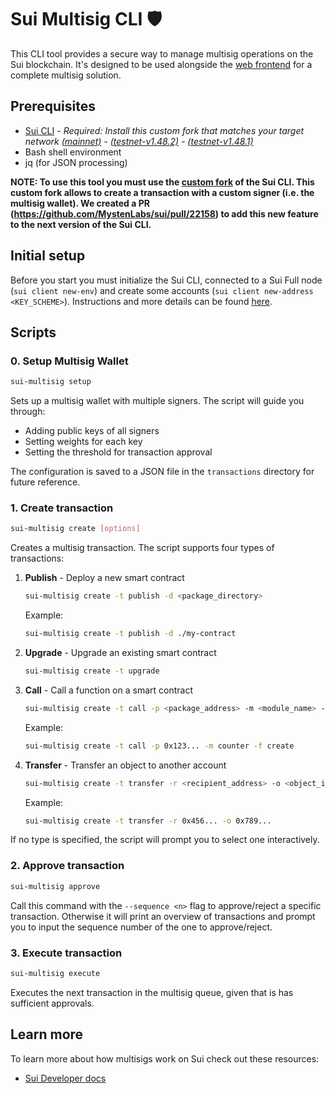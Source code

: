 # Sui Multisig CLI 🛡️

This CLI tool provides a secure way to manage multisig operations on the Sui blockchain. It's designed to be used alongside the [web frontend](https://sui-multisig.vercel.app/) for a complete multisig solution.

## Prerequisites

- [Sui CLI](https://docs.sui.io/references/cli/client) - *Required: Install this custom fork that matches your target network [ (mainnet)](https://github.com/arjanjohan/sui/tree/custom-signer) - [(testnet-v1.48.2)](https://github.com/arjanjohan/sui/tree/custom-signer-testnet) - [(testnet-v1.48.1)](https://github.com/arjanjohan/sui/tree/custom-signer-testnet-v1.48.1)*
- Bash shell environment
- jq (for JSON processing)

__NOTE: To use this tool you must use the [custom fork](https://github.com/arjanjohan/sui/tree/custom-signer) of the Sui CLI. This custom fork allows to create a transaction with a custom signer (i.e. the multisig wallet). We created a PR (https://github.com/MystenLabs/sui/pull/22158) to add this new feature to the next version of the Sui CLI.__

## Initial setup

Before you start you must initialize the Sui CLI, connected to a Sui Full node (`sui client new-env`) and create some accounts (`sui client new-address <KEY_SCHEME>`). Instructions and more details can be found [here](https://docs.sui.io/references/cli/client).

## Scripts

### 0. Setup Multisig Wallet

```bash
sui-multisig setup
```

Sets up a multisig wallet with multiple signers. The script will guide you through:
- Adding public keys of all signers
- Setting weights for each key
- Setting the threshold for transaction approval

The configuration is saved to a JSON file in the `transactions` directory for future reference.

### 1. Create transaction

```bash
sui-multisig create [options]
```

Creates a multisig transaction. The script supports four types of transactions:

1. **Publish** - Deploy a new smart contract
   ```bash
   sui-multisig create -t publish -d <package_directory>
   ```
   Example:
   ```bash
   sui-multisig create -t publish -d ./my-contract
   ```

2. **Upgrade** - Upgrade an existing smart contract
   ```bash
   sui-multisig create -t upgrade
   ```

3. **Call** - Call a function on a smart contract
   ```bash
   sui-multisig create -t call -p <package_address> -m <module_name> -f <function_name> [-a <args>]
   ```
   Example:
   ```bash
   sui-multisig create -t call -p 0x123... -m counter -f create
   ```

4. **Transfer** - Transfer an object to another account
   ```bash
   sui-multisig create -t transfer -r <recipient_address> -o <object_id>
   ```
   Example:
   ```bash
   sui-multisig create -t transfer -r 0x456... -o 0x789...
   ```

If no type is specified, the script will prompt you to select one interactively.

### 2. Approve transaction

```bash
sui-multisig approve
```

Call this command with the `--sequence <n>` flag to approve/reject a specific transaction. Otherwise it will print an overview of transactions and prompt you to input the sequence number of the one to approve/reject.

### 3. Execute transaction

```bash
sui-multisig execute
```

Executes the next transaction in the multisig queue, given that is has sufficient approvals.

## Learn more

To learn more about how multisigs work on Sui check out these resources:
- [Sui Developer docs](https://docs.sui.io/concepts/cryptography/transaction-auth/multisig)